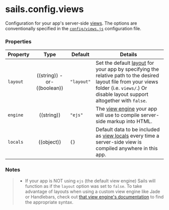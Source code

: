 # sails.config.views

Configuration for your app's server-side [views](/#/documentation/concepts/Views).  The options are conventionally specified in the [`config/views.js`](/#/documentation/anatomy/myApp/config/views.js.html) configuration file.


### Properties

| Property    | Type       | Default   | Details |
|-----------|:----------:|-----------|---------|
| `layout`  | ((string)) -or- ((boolean))     | `"layout"`  | Set the default [layout](/#/documentation/concepts/Views/Layouts.html) for your app by specifying the relative path to the desired layout file from your views folder (i.e. `views/`.)  Or disable layout support altogether with `false`.
| `engine`  | ((string)) | `"ejs"` | The [view engine](/#/documentation/concepts/Views/ViewEngines.html) your app will use to compile server-side markup into HTML.
| `locals` | ((object)) | `{}` | Default data to be included as [view locals](/#/documentation/concepts/Views/Locals.html) every time a server-side view is compiled anywhere in this app. |

### Notes

> + If your app is NOT using `ejs` (the default view engine) Sails will function as if the `layout` option was set to `false`.  To take advantage of layouts when using a custom view engine like Jade or Handlebars, check out [that view engine's documentation](/#/documentation/concepts/Views/ViewEngines.html) to find the appropriate syntax.



<docmeta name="uniqueID" value="sailsconfigviews588825">
<docmeta name="displayName" value="sails.config.views">
